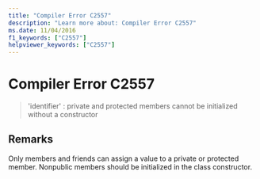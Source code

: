 ```yaml
---
title: "Compiler Error C2557"
description: "Learn more about: Compiler Error C2557"
ms.date: 11/04/2016
f1_keywords: ["C2557"]
helpviewer_keywords: ["C2557"]
---
```

# Compiler Error C2557

> 'identifier' : private and protected members cannot be initialized without a constructor

## Remarks

Only members and friends can assign a value to a private or protected member. Nonpublic members should be initialized in the class constructor.
